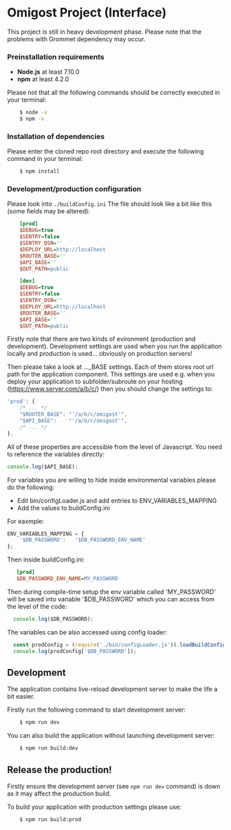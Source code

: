 # Omigost Project (Interface)

This project is still in heavy development phase.
Please note that the problems with Grommet dependency may occur.

### Preinstallation requirements

* **Node.js** at least 7.10.0
* **npm** at least 4.2.0

Please not that all the following commands should be correctly executed in your terminal:
```bash
    $ node -v
    $ npm -v
```

### Installation of dependencies

Please enter the cloned repo root directory and 
execute the following command in your terminal:
```bash
    $ npm install
```

### Development/production configuration

Please look into `./buildConfig.ini`
The file should look like a bit like this (some fields may be altered):

```ini
    [prod]
    $DEBUG=true
    $SENTRY=false
    $SENTRY_DSN=''
    $DEPLOY_URL=http://localhost
    $ROUTER_BASE=''
    $API_BASE=''
    $OUT_PATH=public

    [dev]
    $DEBUG=true
    $SENTRY=false
    $SENTRY_DSN=''
    $DEPLOY_URL=http://localhost
    $ROUTER_BASE=''
    $API_BASE=''
    $OUT_PATH=public
```

 
Firstly note that there are two kinds of evironment (production and development).
Development settings are used when you run the application locally and production is used...
obviously on production servers!
 
Then please take a look at ..._BASE settings.
Each of them stores root url path for the application component.
This settings are used e.g. when you deploy your application to subfolder/subroute
on your hosting (https://www.server.com/a/b/c/)
then you should change the settings to:

```js
'prod': {
    /* ... */
    "$ROUTER_BASE": "'/a/b/c/omigost'",
    "$API_BASE":    "'/a/b/c/omigost'",
    /* ... */
},
```

All of these properties are accessible from the level of Javascript.
You need to reference the variables directly:
```js
console.log($API_BASE);
```

For variables you are willing to hide inside environmental variables please do the following:
* Edit bin/configLoader.js and add entries to ENV_VARIABLES_MAPPING
* Add the values to buildConfig.ini

For eaxmple:

```js
ENV_VARIABLES_MAPPING = {
    '$DB_PASSWORD':   '$DB_PASSWORD_ENV_NAME'
};
```

Then inside buildConfig.ini:
```ini
   [prod]
   $DB_PASSWORD_ENV_NAME=MY_PASSWORD
```

Then during compile-time setup the env variable called 'MY_PASSWORD' will be saved into variable '$DB_PASSWORD' which you can access from the level of the code:
```js
  console.log($DB_PASSWORD);
```

The variables can be also accessed using config loader:
```js
  const prodConfig = (require('./bin/configLoader.js')).loadBuildConfig('prod');
  console.log(prodConfig['$DB_PASSWORD']);
```


## Development

The application contains live-reload development server to
make the life a bit easier.

Firstly run the following command to start development server:
```bash
    $ npm run dev
```

You can also build the application without launching development server:
```bash
    $ npm run build:dev
```

## Release the production! 

Firstly ensure the development server (see `npm run dev` command) is down
as it may affect the production build.

To build your application with production settings please use:
```bash
    $ npm run build:prod
```
